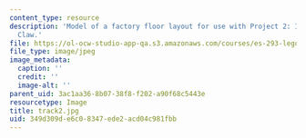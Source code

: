 ```yaml
---
content_type: resource
description: 'Model of a factory floor layout for use with Project 2: Industrial Salvage
  Claw.'
file: https://ol-ocw-studio-app-qa.s3.amazonaws.com/courses/es-293-lego-robotics-spring-2007/349d309de6c08347ede2acd04c981fbb_track2.jpg
file_type: image/jpeg
image_metadata:
  caption: ''
  credit: ''
  image-alt: ''
parent_uid: 3ac1aa36-8b07-38f8-f202-a90f68c5443e
resourcetype: Image
title: track2.jpg
uid: 349d309d-e6c0-8347-ede2-acd04c981fbb
---
```

